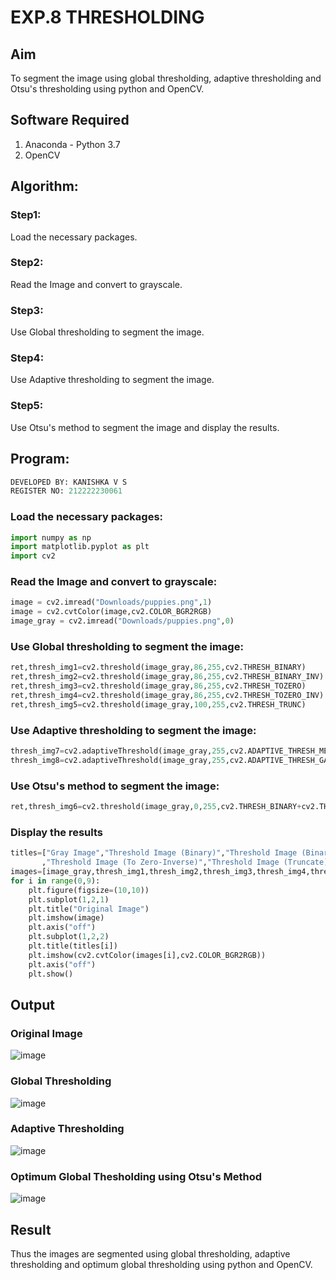 # EXP.8 THRESHOLDING
## Aim
To segment the image using global thresholding, adaptive thresholding and Otsu's thresholding using python and OpenCV.

## Software Required
1. Anaconda - Python 3.7
2. OpenCV

## Algorithm:

### Step1:
Load the necessary packages.

### Step2:
Read the Image and convert to grayscale.

### Step3:
Use Global thresholding to segment the image.

### Step4:
Use Adaptive thresholding to segment the image.

### Step5:
Use Otsu's method to segment the image and display the results.

## Program:
```py
DEVELOPED BY: KANISHKA V S
REGISTER NO: 212222230061
```

### Load the necessary packages:
```py
import numpy as np
import matplotlib.pyplot as plt
import cv2
```

### Read the Image and convert to grayscale:
```py
image = cv2.imread("Downloads/puppies.png",1)
image = cv2.cvtColor(image,cv2.COLOR_BGR2RGB)
image_gray = cv2.imread("Downloads/puppies.png",0)
```

### Use Global thresholding to segment the image:
```py
ret,thresh_img1=cv2.threshold(image_gray,86,255,cv2.THRESH_BINARY)
ret,thresh_img2=cv2.threshold(image_gray,86,255,cv2.THRESH_BINARY_INV)
ret,thresh_img3=cv2.threshold(image_gray,86,255,cv2.THRESH_TOZERO)
ret,thresh_img4=cv2.threshold(image_gray,86,255,cv2.THRESH_TOZERO_INV)
ret,thresh_img5=cv2.threshold(image_gray,100,255,cv2.THRESH_TRUNC)
```

### Use Adaptive thresholding to segment the image:
```py
thresh_img7=cv2.adaptiveThreshold(image_gray,255,cv2.ADAPTIVE_THRESH_MEAN_C,cv2.THRESH_BINARY,11,2)
thresh_img8=cv2.adaptiveThreshold(image_gray,255,cv2.ADAPTIVE_THRESH_GAUSSIAN_C,cv2.THRESH_BINARY,11,2)
```

### Use Otsu's method to segment the image:
```py
ret,thresh_img6=cv2.threshold(image_gray,0,255,cv2.THRESH_BINARY+cv2.THRESH_OTSU)
```

### Display the results
```py
titles=["Gray Image","Threshold Image (Binary)","Threshold Image (Binary Inverse)","Threshold Image (To Zero)"
       ,"Threshold Image (To Zero-Inverse)","Threshold Image (Truncate)","Otsu","Adaptive Threshold (Mean)","Adaptive Threshold (Gaussian)"]
images=[image_gray,thresh_img1,thresh_img2,thresh_img3,thresh_img4,thresh_img5,thresh_img6,thresh_img7,thresh_img8]
for i in range(0,9):
    plt.figure(figsize=(10,10))
    plt.subplot(1,2,1)
    plt.title("Original Image")
    plt.imshow(image)
    plt.axis("off")
    plt.subplot(1,2,2)
    plt.title(titles[i])
    plt.imshow(cv2.cvtColor(images[i],cv2.COLOR_BGR2RGB))
    plt.axis("off")
    plt.show()
```
## Output

### Original Image
![image](https://github.com/kanishka2305/THRESHOLDING-/assets/113497357/b59e8cd6-94ea-4272-9fd7-799a99d124bf)


### Global Thresholding
![image](https://github.com/kanishka2305/THRESHOLDING-/assets/113497357/75666268-c84e-4206-a846-5843685f4f12)


### Adaptive Thresholding
![image](https://github.com/kanishka2305/THRESHOLDING-/assets/113497357/3fae1d01-dd2e-49e9-a790-8cfe69022239)


### Optimum Global Thesholding using Otsu's Method
![image](https://github.com/kanishka2305/THRESHOLDING-/assets/113497357/c25ed072-0175-444f-886c-a85e71ef8369)



## Result
Thus the images are segmented using global thresholding, adaptive thresholding and optimum global thresholding using python and OpenCV.
